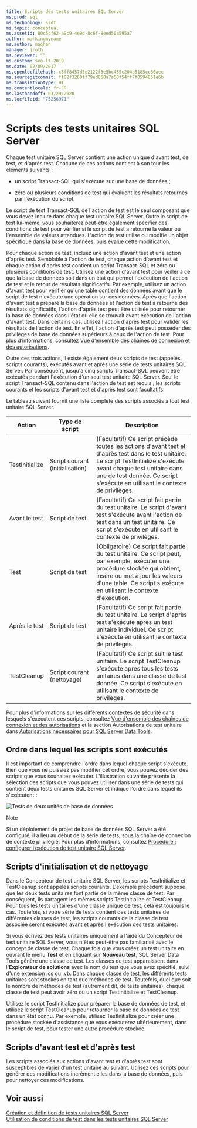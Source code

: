 ```yaml
---
title: Scripts des tests unitaires SQL Server
ms.prod: sql
ms.technology: ssdt
ms.topic: conceptual
ms.assetid: 80c5cf62-a9c9-4e9d-8c6f-8eed50a595a7
author: markingmyname
ms.author: maghan
manager: jroth
ms.reviewer: “”
ms.custom: seo-lt-2019
ms.date: 02/09/2017
ms.openlocfilehash: c5ff8457d5e2122f3e5bc455c204a5185cc30aec
ms.sourcegitcommit: ff82f3260ff79ed860a7a58f54ff7f0594851e6b
ms.translationtype: HT
ms.contentlocale: fr-FR
ms.lasthandoff: 03/29/2020
ms.locfileid: "75256971"
---
```

# <a name="scripts-in-sql-server-unit-tests"></a>Scripts des tests unitaires SQL Server

Chaque test unitaire SQL Server contient une action unique d'avant test, de test, et d'après test. Chacune de ces actions contient à son tour les éléments suivants :  
  
-   un script Transact\-SQL qui s'exécute sur une base de données ;  
  
-   zéro ou plusieurs conditions de test qui évaluent les résultats retournés par l'exécution du script.  
  
Le script de test Transact\-SQL de l'action de test est le seul composant que vous devez inclure dans chaque test unitaire SQL Server. Outre le script de test lui-même, vous souhaiterez peut-être également spécifier des conditions de test pour vérifier si le script de test a retourné la valeur ou l'ensemble de valeurs attendues. L'action de test utilise ou modifie un objet spécifique dans la base de données, puis évalue cette modification.  
  
Pour chaque action de test, incluez une action d'avant test et une action d'après test. Semblable à l'action de test, chaque action d'avant test et chaque action d'après test contient un script Transact\-SQL et zéro ou plusieurs conditions de test. Utilisez une action d'avant test pour veiller à ce que la base de données soit dans un état qui permet l'exécution de l'action de test et le retour de résultats significatifs. Par exemple, utilisez un action d'avant test pour vérifier qu'une table contient des données avant que le script de test n'exécute une opération sur ces données. Après que l'action d'avant test a préparé la base de données et l'action de test a retourné des résultats significatifs, l'action d'après test peut être utilisée pour retourner la base de données dans l'état où elle se trouvait avant exécution de l'action d'avant test. Dans certains cas, utilisez l'action d'après test pour valider les résultats de l'action de test. En effet, l'action d'après test peut posséder des privilèges de base de données supérieurs à ceux de l'action de test. Pour plus d’informations, consultez [Vue d’ensemble des chaînes de connexion et des autorisations](../ssdt/overview-of-connection-strings-and-permissions.md).  
  
Outre ces trois actions, il existe également deux scripts de test (appelés scripts courants), exécutés avant et après une série de tests unitaires SQL Server. Par conséquent, jusqu'à cinq scripts Transact\-SQL peuvent être exécutés pendant l'exécution d'un seul test unitaire SQL Server. Seul le script Transact\-SQL contenu dans l'action de test est requis ; les scripts courants et les scripts d'avant test et d'après test sont facultatifs.  
  
Le tableau suivant fournit une liste complète des scripts associés à tout test unitaire SQL Server.  
  
|**Action**|**Type de script**|**Description**|  
|--------------|-------------------|-------------------|  
|TestInitialize|Script courant (initialisation)|(Facultatif) Ce script précède toutes les actions d'avant test et d'après test dans le test unitaire. Le script TestInitialize s'exécute avant chaque test unitaire dans une de test donnée. Ce script s'exécute en utilisant le contexte de privilèges.|  
|Avant le test|Script de test|(Facultatif) Ce script fait partie du test unitaire. Le script d'avant test s'exécute avant l'action de test dans un test unitaire. Ce script s'exécute en utilisant le contexte de privilèges.|  
|Test|Script de test|(Obligatoire) Ce script fait partie du test unitaire. Ce script peut, par exemple, exécuter une procédure stockée qui obtient, insère ou met à jour les valeurs d'une table. Ce script s'exécute en utilisant le contexte d'exécution.|  
|Après le test|Script de test|(Facultatif) Ce script fait partie du test unitaire. Le script d'après test s'exécute après un test unitaire individuel. Ce script s'exécute en utilisant le contexte de privilèges.|  
|TestCleanup|Script courant (nettoyage)|(Facultatif) Ce script suit le test unitaire. Le script TestCleanup s'exécute après tous les tests unitaires dans une classe de test donnée. Ce script s'exécute en utilisant le contexte de privilèges.|  
  
Pour plus d'informations sur les différents contextes de sécurité dans lesquels s'exécutent ces scripts, consultez [Vue d'ensemble des chaînes de connexion et des autorisations](../ssdt/overview-of-connection-strings-and-permissions.md) et la section Autorisations de test unitaire dans [Autorisations nécessaires pour SQL Server Data Tools](../ssdt/required-permissions-for-sql-server-data-tools.md).  
  
## <a name="order-in-which-scripts-are-run"></a>Ordre dans lequel les scripts sont exécutés  
Il est important de comprendre l'ordre dans lequel chaque script s'exécute. Bien que vous ne puissiez pas modifier cet ordre, vous pouvez décider des scripts que vous souhaitez exécuter. L'illustration suivante présente la sélection des scripts que vous pouvez utiliser dans une série de tests qui contient deux tests unitaires SQL Server et indique l'ordre dans lequel ils s'exécutent :  
  
![Tests de deux unités de base de données](../ssdt/media/twodatabaseunittests.png "Tests de deux unités de base de données")  
  
> [!NOTE]  
> Si un déploiement de projet de base de données SQL Server a été configuré, il a lieu au début de la série de tests, sous la chaîne de connexion de contexte privilégié. Pour plus d’informations, consultez [Procédure : configurer l’exécution de test unitaire SQL Server](../ssdt/how-to-configure-sql-server-unit-test-execution.md).  
  
## <a name="initialization-and-cleanup-scripts"></a>Scripts d'initialisation et de nettoyage  
Dans le Concepteur de test unitaire SQL Server, les scripts TestInitialize et TestCleanup sont appelés scripts courants. L'exemple précédent suppose que les deux tests unitaires font partie de la même classe de test. Par conséquent, ils partagent les mêmes scripts TestInitialize et TestCleanup. Pour tous les tests unitaires d'une classe unique de test, cela est toujours le cas. Toutefois, si votre série de tests contient des tests unitaires de différentes classes de test, les scripts courants de la classe de test associée seront exécutés avant et après l'exécution des tests unitaires.  
  
Si vous écrivez des tests unitaires uniquement à l'aide du Concepteur de test unitaire SQL Server, vous n'êtes peut-être pas familiarisé avec le concept de classe de test. Chaque fois que vous créez un test unitaire en ouvrant le menu **Test** et en cliquant sur **Nouveau test**, SQL Server Data Tools génère une classe de test. Les classes de test apparaissent dans l'**Explorateur de solutions** avec le nom du test que vous avez spécifié, suivi d'une extension .cs ou .vb. Dans chaque classe de test, les différents tests unitaires sont stockés en tant que méthodes de test. Toutefois, quel que soit le nombre de méthodes de test (autrement dit, de tests unitaires), chaque classe de test peut avoir zéro ou un script TestInitialize et TestCleanup.  
  
Utilisez le script TestInitialize pour préparer la base de données de test, et utilisez le script TestCleanup pour retourner la base de données de test dans un état connu. Par exemple, utilisez TestInitialize pour créer une procédure stockée d'assistance que vous exécuterez ultérieurement, dans le script de test, pour tester une autre procédure stockée.  
  
## <a name="pre-test-and-post-test-scripts"></a>Scripts d'avant test et d'après test  
Les scripts associés aux actions d'avant test et d'après test sont susceptibles de varier d'un test unitaire au suivant. Utilisez ces scripts pour générer des modifications incrémentielles dans la base de données, puis pour nettoyer ces modifications.  
  
## <a name="see-also"></a>Voir aussi  
[Création et définition de tests unitaires SQL Server](../ssdt/creating-and-defining-sql-server-unit-tests.md)  
[Utilisation de conditions de test dans les tests unitaires SQL Server](../ssdt/using-test-conditions-in-sql-server-unit-tests.md)  
  
